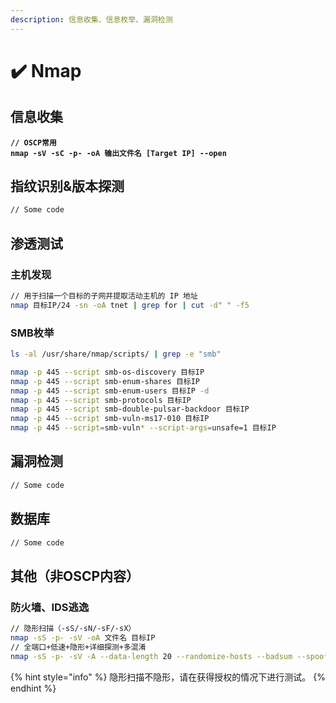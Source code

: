 ```yaml
---
description: 信息收集、信息枚举、漏洞检测
---
```


# ✔️ Nmap

## 信息收集

<pre class="language-sh"><code class="lang-sh"><strong>// OSCP常用
</strong><strong>nmap -sV -sC -p- -oA 输出文件名 [Target IP] --open
</strong></code></pre>

## 指纹识别&版本探测

```bash
// Some code
```



## 渗透测试

### 主机发现

```bash
// 用于扫描一个目标的子网并提取活动主机的 IP 地址
nmap 目标IP/24 -sn -oA tnet | grep for | cut -d" " -f5

```

### SMB枚举

```bash
ls -al /usr/share/nmap/scripts/ | grep -e "smb"

nmap -p 445 --script smb-os-discovery 目标IP
nmap -p 445 --script smb-enum-shares 目标IP
nmap -p 445 --script smb-enum-users 目标IP -d
nmap -p 445 --script smb-protocols 目标IP
nmap -p 445 --script smb-double-pulsar-backdoor 目标IP
nmap -p 445 --script smb-vuln-ms17-010 目标IP
nmap -p 445 --script=smb-vuln* --script-args=unsafe=1 目标IP
```















## 漏洞检测

```bash
// Some code
```





## 数据库

```bash
// Some code
```





## 其他（非OSCP内容）

### 防火墙、IDS逃逸

```bash
// 隐形扫描（-sS/-sN/-sF/-sX）
nmap -sS -p- -sV -oA 文件名 目标IP
// 全端口+低速+隐形+详细探测+多混淆
nmap -sS -p- -sV -A --data-length 20 --randomize-hosts --badsum --spoof-mac Cisco -T0 -Pn -oN 输出.txt 目标IP

```





{% hint style="info" %}
隐形扫描不隐形，请在获得授权的情况下进行测试。
{% endhint %}
